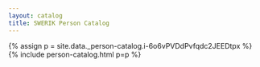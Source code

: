 ```yaml
---
layout: catalog
title: SWERIK Person Catalog
---
```

{% assign p = site.data._person-catalog.i-6o6vPVDdPvfqdc2JEEDtpx %}
{% include person-catalog.html p=p %}

